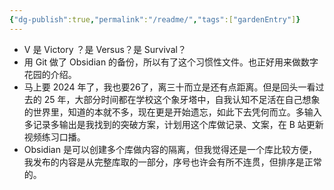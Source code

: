 ```yaml
---
{"dg-publish":true,"permalink":"/readme/","tags":["gardenEntry"]}
---
```


- V 是 Victory ？是 Versus？是 Survival？
- 用 Git 做了 Obsidian 的备份，所以有了这个习惯性文件。也正好用来做数字花园的介绍。
- 马上要 2024 年了，我也要26了，离三十而立是还有点距离。但是回头一看过去的 25 年，大部分时间都在学校这个象牙塔中，自我认知不足活在自己想象的世界里，知道的本就不多，现在更是开始遗忘，如此下去凭何而立。多输入多记录多输出是我找到的突破方案，计划用这个库做记录、文案，在 B 站更新视频练习口播。
- Obsidian 是可以创建多个库做内容的隔离，但我觉得还是一个库比较方便，我发布的内容是从完整库取的一部分，序号也许会有所不连贯，但排序是正常的。